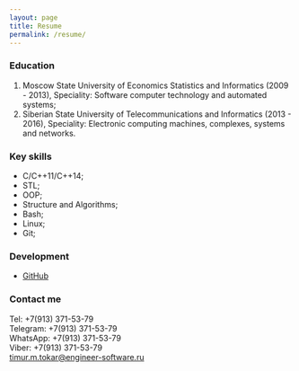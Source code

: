 ```yaml
---
layout: page
title: Resume
permalink: /resume/
---
```


### Education

1. Moscow State University of Economics Statistics and Informatics (2009 - 2013), Speciality: Software computer technology and automated systems;
2. Siberian State University of Telecommunications and Informatics (2013 - 2016), Speciality: Electronic computing machines, complexes, systems and networks.

### Key skills

- C/C++11/C++14;
- STL;
- OOP;
- Structure and Algorithms;
- Bash;
- Linux;
- Git;

### Development

- [GitHub](https://github.com/tokar-t-m)

### Contact me

Tel: +7(913) 371-53-79  
Telegram: +7(913) 371-53-79  
WhatsApp: +7(913) 371-53-79  
Viber: +7(913) 371-53-79  
[timur.m.tokar@engineer-software.ru](mailto:timur.m.tokar@engineer-software.ru)

